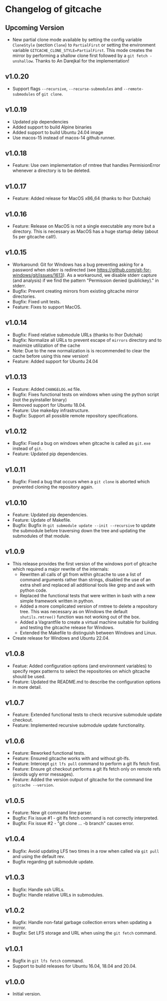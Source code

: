 # Changelog of gitcache

## Upcoming Version

- New partial clone mode available by setting the config variable `CloneStyle` (section `Clone`) to
  `PartialFirst` or setting the environment variable `GITCACHE_CLONE_STYLE=PartialFirst`. This mode
  creates the mirror by performing a shallow clone first followed by a `git fetch -unshallow`.
  Thanks to An Darejkal for the implementation!

## v1.0.20

- Support flags `--recursive`, `--recurse-submodules` and `--remote-submodules` of `git clone`.

## v1.0.19

- Updated pip dependencies
- Added support to build Alpine binaries
- Added support to build Ubuntu 24.04 image
- Use macos-15 instead of macos-14 github runner.

## v1.0.18

- Feature: Use own implementation of rmtree that handles PermisionError whenever a directory is to be deleted.

## v1.0.17

- Feature: Added release for MacOS x86_64 (thanks to Ihor Dutchak)

## v1.0.16

- Feature: Release on MacOS is not a single executable any more but a directory. This is
  necessary as MacOS has a huge startup delay (about 5s per gitcache call!).

## v1.0.15

- Workaround: Git for Windows has a bug preventing asking for a password when stderr is redirected
  (see https://github.com/git-for-windows/git/issues/1613). As a workaround, we disable stderr
  capture (and analysis) if we find the pattern "Permission denied (publickey)." in stderr.
- Bugfix: Prevent creating mirrors from existing gitcache mirror directories.
- Bugfix: Fixed unit tests.
- Feature: Fixes to support MacOS.

## v1.0.14

- Bugfix: Fixed relative submodule URLs (thanks to Ihor Dutchak)
- Bugfix: Normalize all URLs to prevent escape of `mirrors` directory and to maximize utilization of the cache
- Note: Due to the new normalization is is recommended to clear the cache before using this new version!
- Feature: Added support for Ubuntu 24.04

## v1.0.13

- Feature: Added `CHANGELOG.md` file.
- Bugfix: Fixes functional tests on windows when using the python script (not the pyinstaller binary)
- Removed support for Ubuntu 18.04.
- Feature: Use make4py infrastructure.
- Bugfix: Support all possible remote repository specifications.

## v1.0.12

- Bugfix: Fixed a bug on windows when gitcache is called as `git.exe` instead
  of `git`.
- Feature: Updated pip dependencies.

## v1.0.11

- Bugfix: Fixed a bug that occurs when a `git clone` is aborted which prevented
  cloning the repository again.

## v1.0.10

- Feature: Updated pip dependencies.
- Feature: Update of Makefile.
- Bugfix: Bugfix in `git submodule update --init --recursive` to update the
  submodule before traversing down the tree and updating the submodules of
  that module.

## v1.0.9

- This release provides the first version of the windows port of gitcache which
  required a major rewrite of the internals:
  - Rewritten all calls of git from within gitcache to use a list of
    command arguments rather than strings, disabled the use of an extra
    shell and replaced all additional tools like grep and awk with
    python code.
  - Replaced the functional tests that were written in bash with a new
    simple framework written in python.
  - Added a more complicated version of rmtree to delete a repository
    tree. This was necessary as on Windows the default `shutils.rmtree()`
    function was not working out of the box.
  - Added a Vagrantfile to create a virtual machine suitable for building
    and testing the gitcache release for Windows.
  - Extended the Makefile to distinguish between Windows and Linux.
- Create release for Windows and Ubuntu 22.04.

## v1.0.8

- Featue: Added configuration options (and environment variables) to specify
  regex patterns to select the repositories on which gitcache should be used.
- Feature: Updated the README.md to describe the configuration options in more
  detail.

## v1.0.7

- Feature: Extended functional tests to check recursive submodule update
  checkout.
- Feature: Implemented recursive submodule update functionality.

## v1.0.6

- Feature: Reworked functional tests.
- Feature: Ensured gitcache works with and without git-lfs.
- Feature: Intercept `git lfs pull` command to perform a git lfs fetch first.
- Feature: Ensure git checkout performs a git lfs fetch only on remote refs
  (avoids ugly error messages).
- Feature: Added the version output of gitcache for the command line
  `gitcache --version`.

## v1.0.5

- Feature: New git command line parser.
- Bugfix: Fix issue #1 - git lfs fetch command is not correctly interpreted.
- Bugfix: Fix issue #2 - "git clone ... -b branch" causes error.

## v1.0.4

- Bugfix: Avoid updating LFS two times in a row when called via `git pull` and
  using the default rev.
- Bugfix regarding git submodule update.

## v1.0.3

- Bugfix: Handle ssh URLs.
- Bugfix: Handle relative URLs in submodules.

## v1.0.2

- Bugfix: Handle non-fatal garbage collection errors when updating a mirror.
- Bugfix: Set LFS storage and URL when using the `git fetch` command.

## v1.0.1

- Bugfix in `git lfs fetch` command.
- Support to build releases for Ubuntu 16.04, 18.04 and 20.04.

## v1.0.0

- Initial version.
